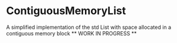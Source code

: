 # ContiguousMemoryList
A simplified implementation of the std List with space allocated in a contiguous memory block ** WORK IN PROGRESS **
